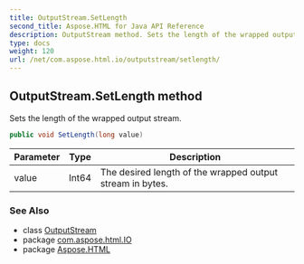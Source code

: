 ```yaml
---
title: OutputStream.SetLength
second_title: Aspose.HTML for Java API Reference
description: OutputStream method. Sets the length of the wrapped output stream
type: docs
weight: 120
url: /net/com.aspose.html.io/outputstream/setlength/
---
```

## OutputStream.SetLength method

Sets the length of the wrapped output stream.

```java
public void SetLength(long value)
```

| Parameter | Type | Description |
| --- | --- | --- |
| value | Int64 | The desired length of the wrapped output stream in bytes. |

### See Also

* class [OutputStream](../)
* package [com.aspose.html.IO](../../outputstream/)
* package [Aspose.HTML](../../../)
